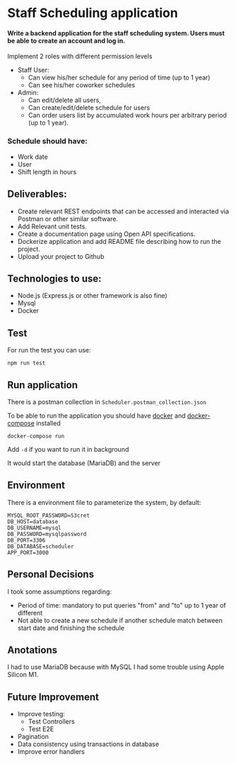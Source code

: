 # Staff Scheduling application

#### Write a backend application for the staff scheduling system. Users must be able to create an account and log in.

Implement 2 roles with different permission levels
- Staff User:
  - Can view his/her schedule for any period of time (up to 1 year)
  - Can see his/her coworker schedules
- Admin:
  - Can edit/delete all users,
  - Can create/edit/delete schedule for users
  - Can order users list by accumulated work hours per arbitrary period (up to 1
    year).

### Schedule should have:
- Work date
- User
- Shift length in hours

## Deliverables:
- Create relevant REST endpoints that can be accessed and interacted via Postman or
  other similar software.
- Add Relevant unit tests.
- Create a documentation page using Open API specifications.
- Dockerize application and add README file describing how to run the project.
- Upload your project to Github

## Technologies to use:
- Node.js (Express.js or other framework is also fine)
- Mysql
- Docker

## Test
For run the test you can use:

`npm run test`

## Run application
There is a postman collection in `Scheduler.postman_collection.json`

To be able to run the application you should have [docker](https://www.docker.com/) and [docker-compose](https://docs.docker.com/compose) installed

`docker-compose run`

Add `-d` if you want to run it in background

It would start the database (MariaDB) and the server

## Environment
There is a environment file to parameterize the system, by default:

```
MYSQL_ROOT_PASSWORD=S3cret
DB_HOST=database
DB_USERNAME=mysql
DB_PASSWORD=mysqlpassword
DB_PORT=3306
DB_DATABASE=scheduler
APP_PORT=3000
```


## Personal Decisions
I took some assumptions regarding:
- Period of time: mandatory to put queries "from" and "to" up to 1 year of different
- Not able to create a new schedule if another schedule match between start date and finishing the schedule

## Anotations
I had to use MariaDB because with MySQL I had some trouble using Apple Silicon M1.

## Future Improvement
- Improve testing:
  - Test Controllers
  - Test E2E
- Pagination
- Data consistency using transactions in database
- Improve error handlers
